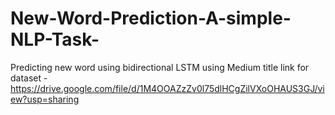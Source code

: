 # New-Word-Prediction-A-simple-NLP-Task-
Predicting new word using bidirectional LSTM using Medium title
link for dataset - https://drive.google.com/file/d/1M4OOAZzZv0l75dlHCgZilVXoOHAUS3GJ/view?usp=sharing
